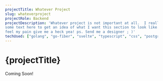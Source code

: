 ```yaml
---
projectTitle: Whatever Project
slug: whateverproject
projectRole: Backend
projectDescription: 'Whatever project is not important at all.  I really needed
some text here to get an idea of what I want this section to look like.  If you
feel my pain give me a heck yea! ps. Send me a designer ; )'
techUsed: ["golang", "go-fiber", "svelte", "typescript", "css", "postgres"]
---
```


<script>
  import PrevNextProject from '$components/PrevNextProject/PrevNextProject.svelte'
</script>

# {projectTitle}

Coming Soon!

<PrevNextProject />
